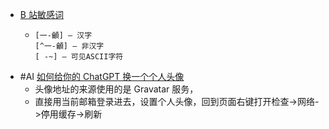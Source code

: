 - [B 站敏感词](https://twitter.com/QingfengBaoYRY/status/1646414086165630976)
	- ```
	  [一-龥] – 汉字
	  [^一-龥] – 非汉字
	  [ -~] – 可见ASCII字符
	  ```
- #AI [如何给你的 ChatGPT 换一个个人头像](https://twitter.com/HiTw93/status/1646507615936221185)
	- 头像地址的来源使用的是 Gravatar 服务，
	- 直接用当前邮箱登录进去，设置个人头像，回到页面右键打开检查->网络->停用缓存->刷新